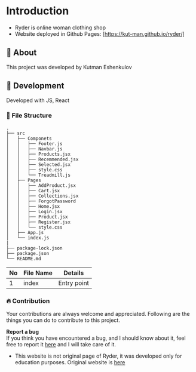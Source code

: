 # Introduction

- Ryder is online woman clothing shop
- Website deployed in Github Pages: [https://kut-man.github.io/ryder/]

##  :beginner: About
This project was developed by Kutman Eshenkulov

##  :wrench: Development
Developed with JS, React

###  :file_folder: File Structure

```
.
├── src
│   ├── Componets
│   │   ├── Footer.js
│   │   ├── Navbar.js
│   │   ├── Products.jsx
│   │   ├── Recemmended.jsx
│   │   ├── Selected.jsx
│   │   ├── style.css
│   │   └── Treadmill.js
│   ├── Pages
│   │   ├── AddProduct.jsx
│   │   ├── Cart.jsx
│   │   ├── Collections.jsx
│   │   ├── ForgotPassword
│   │   ├── Home.jsx
│   │   ├── Login.jsx
│   │   ├── Product.jsx
│   │   ├── Register.jsx
│   │   └── style.css
│   ├── App.js
│   └── index.js
|
├── package-lock.json
├── package.json
└── README.md
```

| No | File Name | Details 
|----|------------|-------|
| 1  | index | Entry point

 ###  :fire: Contribution

 Your contributions are always welcome and appreciated. Following are the things you can do to contribute to this project.

**Report a bug** <br>
 If you think you have encountered a bug, and I should know about it, feel free to report it [here](https://t.me/kut_man) and I will take care of it.


- This website is not original page of Ryder, it was developed only for education purposes. Original website is [here](https://ryderlabel.com/)
